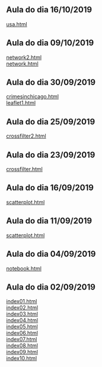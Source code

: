 ## Aula do dia 16/10/2019

[usa.html](d3_color/exercicio1/index.html)<br>

## Aula do dia 09/10/2019

[network2.html](d3_network2/index.html)<br>
[network.html](d3_network/index.html)<br>

## Aula do dia 30/09/2019

[crimesinchicago.html](d3_leaflet2/index.html)<br>
[leaflet1.html](d3_leaflet/index.html)<br>

## Aula do dia 25/09/2019

[crossfilter2.html](d3_crossfilter2/index.html)<br>

## Aula do dia 23/09/2019

[crossfilter.html](d3_crossfilter/index.html)<br>

## Aula do dia 16/09/2019

[scatterplot.html](d3_update/scatterplot.html)<br>

## Aula do dia 11/09/2019

[scatterplot.html](d3_scale/scatterplot.html)<br>

## Aula do dia 04/09/2019

[notebook.html](d3_intro/notebook.html)<br>

## Aula do dia 02/09/2019

[index01.html](basic/index01.html)<br>
[index02.html](basic/index02.html)<br>
[index03.html](basic/index03.html)<br>
[index04.html](basic/index04.html)<br>
[index05.html](basic/index05.html)<br>
[index06.html](basic/index06.html)<br>
[index07.html](basic/index07.html)<br>
[index08.html](basic/index08.html)<br>
[index09.html](basic/index09.html)<br>
[index10.html](basic/index10.html)<br>
